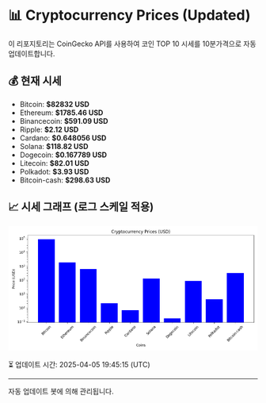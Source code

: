 
# 📊 Cryptocurrency Prices (Updated)

이 리포지토리는 CoinGecko API를 사용하여 코인 TOP 10 시세를 10분가격으로 자동 업데이트합니다.

## 💰 현재 시세
- Bitcoin: **$82832 USD**
- Ethereum: **$1785.46 USD**
- Binancecoin: **$591.09 USD**
- Ripple: **$2.12 USD**
- Cardano: **$0.648056 USD**
- Solana: **$118.82 USD**
- Dogecoin: **$0.167789 USD**
- Litecoin: **$82.01 USD**
- Polkadot: **$3.93 USD**
- Bitcoin-cash: **$298.63 USD**

## 📈 시세 그래프 (로그 스케일 적용)
![Crypto Prices](crypto_prices.png)

⏳ 업데이트 시간: 2025-04-05 19:45:15 (UTC)

---
자동 업데이트 봇에 의해 관리됩니다.

